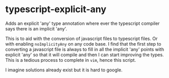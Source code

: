 # typescript-explicit-any

Adds an explicit 'any' type annotation where ever the typescript compiler says there
is an implicit 'any'.

This is to aid with the conversion of javascript files to typescript files. Or with
enabling `noImplicityAny` on any code base. I find that the first step to converting
a javascript file is always to fill in all the implicit 'any' points with explicit
'any' so that it will compile and then I can start improving the types. This is a
tedious process to complete in `vim`, hence this script.

I imagine solutions already exist but it is hard to google.
